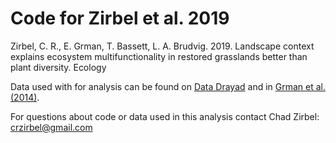 # Code for Zirbel et al. 2019

Zirbel, C. R., E. Grman, T. Bassett, L. A. Brudvig. 2019. Landscape context explains ecosystem multifunctionality in restored grasslands        better than plant diversity. Ecology

Data used with for analysis can be found on [Data Drayad](https://datadryad.org/resource/doi:10.5061/dryad.2175q) and in [Grman et al. (2014)](http://www.esapubs.org/archive/ecol/E095/210/default.php).

For questions about code or data used in this analysis contact Chad Zirbel: crzirbel@gmail.com

